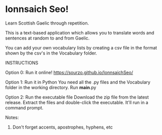 # Ionnsaich Seo!
Learn Scottish Gaelic through repetition.

This is a text-based application which allows you to translate words and sentences at random to and from Gaelic.

You can add your own vocabulary lists by creating a csv file in the format shown by the csv's in the Vocabulary folder.

INSTRUCTIONS

Option 0: Run it online!
https://sourzo.github.io/IonnsaichSeo/

Option 1: Run it in Python
You need all the .py files and the Vocabulary folder in the working directory. Run __main__.py

Option 2: Run the executable file
Download the zip file from the latest release. Extract the files and double-click the executable. It'll run in a command prompt.

Notes:
1) Don't forget accents, apostrophes, hyphens, etc